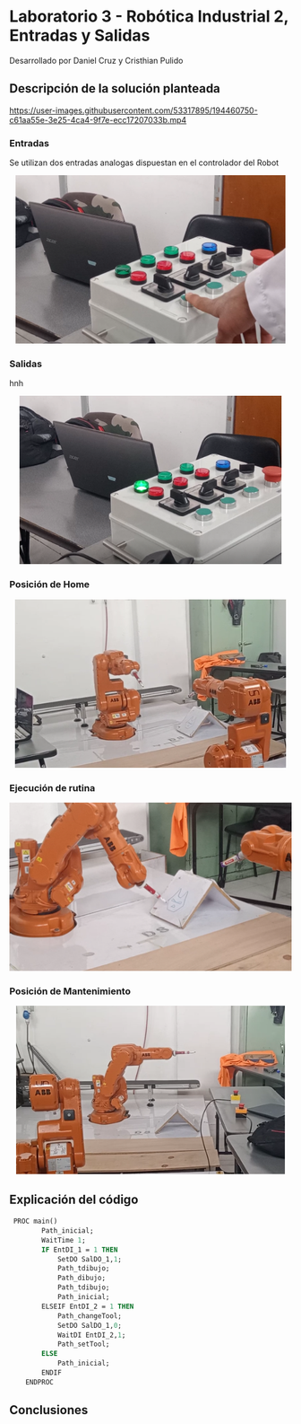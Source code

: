 # Laboratorio 3 - Robótica Industrial 2, Entradas y Salidas
Desarrollado por Daniel Cruz y Cristhian Pulido

## Descripción de la solución planteada

https://user-images.githubusercontent.com/53317895/194460750-c61aa55e-3e25-4ca4-9f7e-ecc17207033b.mp4

### Entradas
Se utilizan dos entradas analogas dispuestan en el controlador del Robot  
<p align="center"><img height=300 src="./Multimedia/Entradas.png" alt="Menu" /></p>

### Salidas 

hnh

<p align="center"><img height=300 src="./Multimedia/salidas.png" alt="Menu" /></p>


### Posición de Home 

<p align="center"><img height=300 src="./Multimedia/Home.png" alt="Menu" /></p>

### Ejecución de rutina 

<p align="center"><img height=300 src="./Multimedia/Rutina.png" alt="Menu" /></p>

### Posición de Mantenimiento 

<p align="center"><img height=300 src="./Multimedia/Mantenimiento.png" alt="Menu" /></p>

## Explicación del código 

```mod
 PROC main()
        Path_inicial;
    	WaitTime 1;
        IF EntDI_1 = 1 THEN
            SetDO SalDO_1,1;
            Path_tdibujo;
            Path_dibujo;
            Path_tdibujo;
            Path_inicial;
        ELSEIF EntDI_2 = 1 THEN
            Path_changeTool;
            SetDO SalDO_1,0;
            WaitDI EntDI_2,1;
            Path_setTool;
        ELSE
            Path_inicial;
        ENDIF
    ENDPROC
```
## Conclusiones

